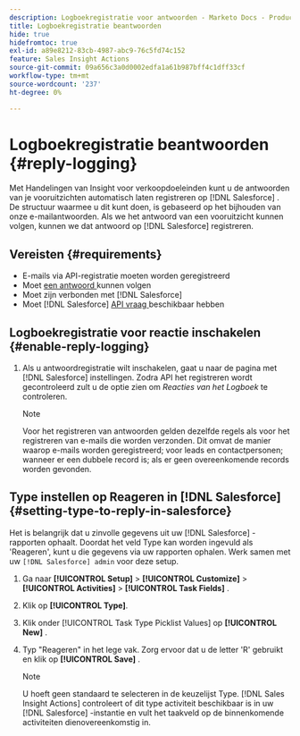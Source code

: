 ```yaml
---
description: Logboekregistratie voor antwoorden - Marketo Docs - Productdocumentatie
title: Logboekregistratie beantwoorden
hide: true
hidefromtoc: true
exl-id: a89e8212-83cb-4987-abc9-76c5fd74c152
feature: Sales Insight Actions
source-git-commit: 09a656c3a0d0002edfa1a61b987bff4c1dff33cf
workflow-type: tm+mt
source-wordcount: '237'
ht-degree: 0%

---
```


# Logboekregistratie beantwoorden {#reply-logging}

Met Handelingen van Insight voor verkoopdoeleinden kunt u de antwoorden van je vooruitzichten automatisch laten registreren op [!DNL Salesforce] . De structuur waarmee u dit kunt doen, is gebaseerd op het bijhouden van onze e-mailantwoorden. Als we het antwoord van een vooruitzicht kunnen volgen, kunnen we dat antwoord op [!DNL Salesforce] registreren.

## Vereisten {#requirements}

* E-mails via API-registratie moeten worden geregistreerd
* Moet [ een antwoord ](/help/marketo/product-docs/marketo-sales-insight/actions/send-a-sales-email/email-tracking-overview.md#how-reply-tracking-works) kunnen volgen
* Moet zijn verbonden met [!DNL Salesforce]
* Moet [!DNL Salesforce] [ API vraag ](https://developer.salesforce.com/docs/atlas.en-us.salesforce_app_limits_cheatsheet.meta/salesforce_app_limits_cheatsheet/salesforce_app_limits_platform_api.htm) beschikbaar hebben

## Logboekregistratie voor reactie inschakelen {#enable-reply-logging}

1. Als u antwoordregistratie wilt inschakelen, gaat u naar de pagina met [!DNL Salesforce] instellingen. Zodra API het registreren wordt gecontroleerd zult u de optie zien om _Reacties van het Logboek_ te controleren.

   >[!NOTE]
   >
   >Voor het registreren van antwoorden gelden dezelfde regels als voor het registreren van e-mails die worden verzonden. Dit omvat de manier waarop e-mails worden geregistreerd; voor leads en contactpersonen; wanneer er een dubbele record is; als er geen overeenkomende records worden gevonden.

## Type instellen op Reageren in [!DNL Salesforce] {#setting-type-to-reply-in-salesforce}

Het is belangrijk dat u zinvolle gegevens uit uw [!DNL Salesforce] -rapporten ophaalt. Doordat het veld Type kan worden ingevuld als &#39;Reageren&#39;, kunt u die gegevens via uw rapporten ophalen. Werk samen met uw `[!DNL Salesforce] admin` voor deze setup.

1. Ga naar **[!UICONTROL Setup]** > **[!UICONTROL Customize]** > **[!UICONTROL Activities]** > **[!UICONTROL Task Fields]** .
1. Klik op **[!UICONTROL Type]**.
1. Klik onder [!UICONTROL Task Type Picklist Values] op **[!UICONTROL New]** .
1. Typ &quot;Reageren&quot; in het lege vak. Zorg ervoor dat u de letter &#39;R&#39; gebruikt en klik op **[!UICONTROL Save]** .

   >[!NOTE]
   >
   >U hoeft geen standaard te selecteren in de keuzelijst Type. [!DNL Sales Insight Actions] controleert of dit type activiteit beschikbaar is in uw [!DNL Salesforce] -instantie en vult het taakveld op de binnenkomende activiteiten dienovereenkomstig in.
